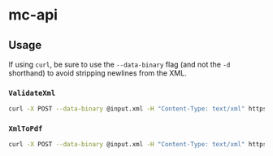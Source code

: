 # mc-api

## Usage

If using `curl`, be sure to use the `--data-binary` flag (and not the `-d` shorthand) to avoid stripping newlines from the XML.

### `ValidateXml`

```sh
curl -X POST --data-binary @input.xml -H "Content-Type: text/xml" https://api.mc.chai.org/api/ValidateXml -D -
```

### `XmlToPdf`

```sh
curl -X POST --data-binary @input.xml -H "Content-Type: text/xml" https://api.mc.chai.org/api/XmlToPdf -o output.pdf
```
